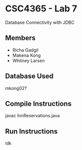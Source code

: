 # CSC4365 - Lab 7
Database Connectivity with JDBC

## Members
* Richa Gadgil
* Makena Kong
* Whitney Larsen

## Database Used
mkong02?

## Compile Instructions
javac InnReservations.java

## Run Instructions
idk